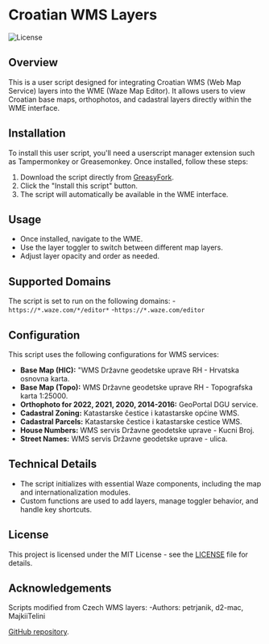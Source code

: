 # Croatian WMS Layers

![License](https://img.shields.io/badge/license-MIT-green)

## Overview

This is a user script designed for integrating Croatian WMS (Web Map Service) layers into the WME (Waze Map Editor). It allows users to view Croatian base maps, orthophotos, and cadastral layers directly within the WME interface.

## Installation

To install this user script, you'll need a userscript manager extension such as Tampermonkey or Greasemonkey. Once installed, follow these steps:

1. Download the script directly from [GreasyFork](https://greasyfork.org/en/users/1366579-js55ct).
2. Click the "Install this script" button.
3. The script will automatically be available in the WME interface.

## Usage

- Once installed, navigate to the WME.
- Use the layer toggler to switch between different map layers.
- Adjust layer opacity and order as needed.

## Supported Domains

The script is set to run on the following domains:
-`https://*.waze.com/*/editor*`
-`https://*.waze.com/editor`

## Configuration

This script uses the following configurations for WMS services:

- **Base Map (HIC):** "WMS Državne geodetske uprave RH - Hrvatska osnovna karta.
- **Base Map (Topo):** WMS Državne geodetske uprave RH - Topografska karta 1:25000.
- **Orthophoto for 2022, 2021, 2020, 2014-2016:** GeoPortal DGU service.
- **Cadastral Zoning:** Katastarske čestice i katastarske općine WMS.
- **Cadastral Parcels:** Katastarske čestice i katastarske cestice WMS.
- **House Numbers:** WMS servis Državne geodetske uprave - Kucni Broj.
- **Street Names:** WMS servis Državne geodetske uprave - ulica.


## Technical Details

- The script initializes with essential Waze components, including the map and internationalization modules.
- Custom functions are used to add layers, manage toggler behavior, and handle key shortcuts.

## License

This project is licensed under the MIT License - see the [LICENSE](LICENSE) file for details.

## Acknowledgements

Scripts modified from Czech WMS layers:
-Authors: petrjanik, d2-mac, MajkiiTelini

[GitHub repository](https://github.com/JS55CT/WME-Croatian-WMS-Map).
